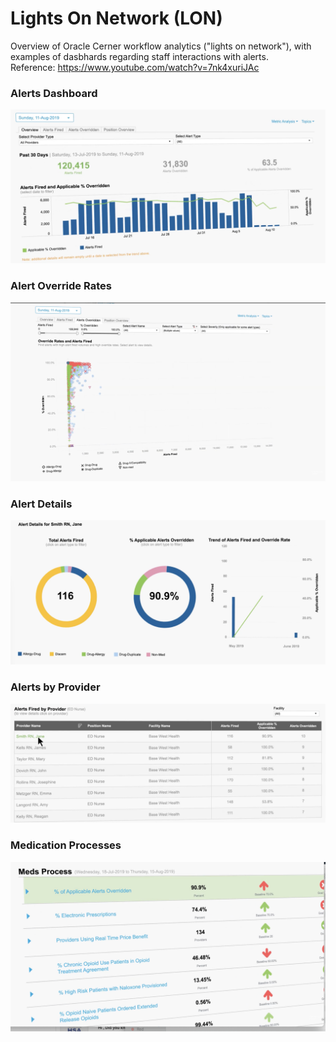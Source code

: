 # Lights On Network (LON)
Overview of Oracle Cerner workflow analytics ("lights on network"),
with examples of dasbhards regarding staff interactions with alerts.  
Reference:  https://www.youtube.com/watch?v=7nk4xuriJAc


### Alerts Dashboard
![](img/alerts_dashboard.png)

### Alert Override Rates
![](img/alert_override_rates.png)

### Alert Details
![](img/alert_details_provider.png)

### Alerts by Provider
![](img/alerts_by_provider_list.png)

### Medication Processes
![](img/medication_processes.png)

